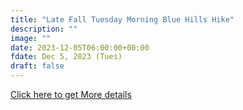 ```yaml
---
title: "Late Fall Tuesday Morning Blue Hills Hike"
description: ""
image: ""
date: 2023-12-05T06:00:00+00:00
fdate: Dec 5, 2023 (Tues)
draft: false
---
```

<a href="https://activities.outdoors.org/search/index.cfm/action/details/id/147310" target="_blank">Click here to get More details</a>

